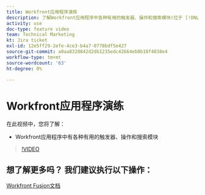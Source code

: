 ```yaml
---
title: Workfront应用程序演练
description: 了解Workfront应用程序中各种有用的触发器、操作和搜索模块(位于 [!DNL Adobe Workfront Fusion].
activity: use
doc-type: feature video
team: Technical Marketing
kt: Jira ticket
exl-id: 12e5ff29-2efe-4ce3-b4a7-0778bdf5e427
source-git-commit: a0aa8328842d2db1235edc42664eb0b18f4038e4
workflow-type: tm+mt
source-wordcount: '63'
ht-degree: 0%

---
```


# Workfront应用程序演练

在此视频中，您将了解：

* Workfront应用程序中有各种有用的触发器、操作和搜索模块

>[!VIDEO](https://video.tv.adobe.com/v/335297/?quality=12)


## 想了解更多吗？ 我们建议执行以下操作：

[Workfront Fusion文档](https://experienceleague.adobe.com/docs/workfront/using/adobe-workfront-fusion/workfront-fusion-2.html?lang=en)
